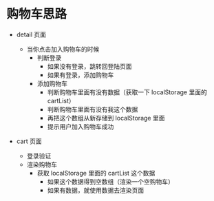 # 购物车思路

- detail 页面
  + 当你点击加入购物车的时候
    + 判断登录
      + 如果没有登录，跳转回登陆页面
      + 如果有登录，添加购物车
    + 添加购物车
      + 判断购物车里面有没有数据（获取一下 localStorage 里面的 cartList）
      + 判断购物车里面有没有我这个数据
      + 再把这个数组从新存储到 localStorage 里面
      + 提示用户加入购物车成功

- cart 页面
  + 登录验证
  + 渲染购物车
    + 获取 localStorage 里面的 cartList 这个数据
      + 如果这个数据得到空数组（渲染一个空购物车）
      + 如果有数据，就使用数据去渲染页面
